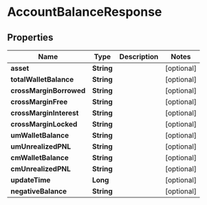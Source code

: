 

# AccountBalanceResponse


## Properties

| Name | Type | Description | Notes |
|------------ | ------------- | ------------- | -------------|
|**asset** | **String** |  |  [optional] |
|**totalWalletBalance** | **String** |  |  [optional] |
|**crossMarginBorrowed** | **String** |  |  [optional] |
|**crossMarginFree** | **String** |  |  [optional] |
|**crossMarginInterest** | **String** |  |  [optional] |
|**crossMarginLocked** | **String** |  |  [optional] |
|**umWalletBalance** | **String** |  |  [optional] |
|**umUnrealizedPNL** | **String** |  |  [optional] |
|**cmWalletBalance** | **String** |  |  [optional] |
|**cmUnrealizedPNL** | **String** |  |  [optional] |
|**updateTime** | **Long** |  |  [optional] |
|**negativeBalance** | **String** |  |  [optional] |



